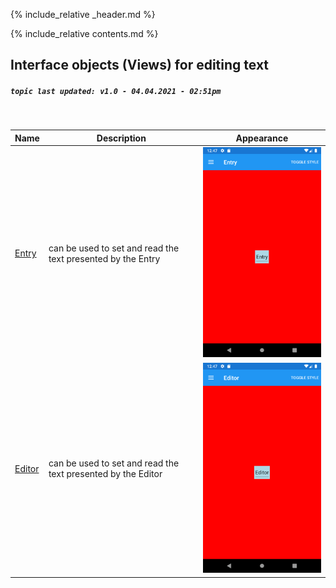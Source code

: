 {% include_relative _header.md %}

{% include_relative contents.md %}

Interface objects (Views) for editing text
------
##### `topic last updated: v1.0 - 04.04.2021 - 02:51pm`
<br /> 

| Name                               | Description                                                  | Appearance                                                 |
|------------------------------------|--------------------------------------------------------------|------------------------------------------------------------|
| [Entry](view-if-ed-entry.html#entry)   | can be used to set and read the text presented by the Entry  | <img src="images/view/Entry-adr-styled.png" width="300">  |
| [Editor](view-if-ed-editor.html#editor) | can be used to set and read the text presented by the Editor | <img src="images/view/Editor-adr-styled.png" width="300"> |